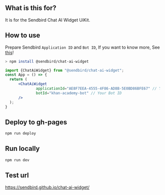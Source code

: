 ## What is this for?
It is for the Sendbird Chat AI Widget UiKit.

## How to use
Prepare Sendbird `Application ID` and `Bot ID`, If you want to know more, See [this](https://github.com/sf-luke-cha/ai-chatbot-tutorial/blob/main/README.md)!

```bash
> npm install @sendbird/chat-ai-widget
```

```jsx
import {ChatAiWidget} from "@sendbird/chat-ai-widget";
const App = () => {
  return (
      <ChatAiWidget
              applicationId="AE8F7EEA-4555-4F86-AD8B-5E0BD86BFE67" // Your Sendbird Application ID
              botId="khan-academy-bot" // Your Bot ID
      />
  );
}
```

## Deploy to gh-pages
```bash
npm run deploy
```
## Run locally
```bash
npm run dev
```

## Test url
https://sendbird.github.io/chat-ai-widget/

